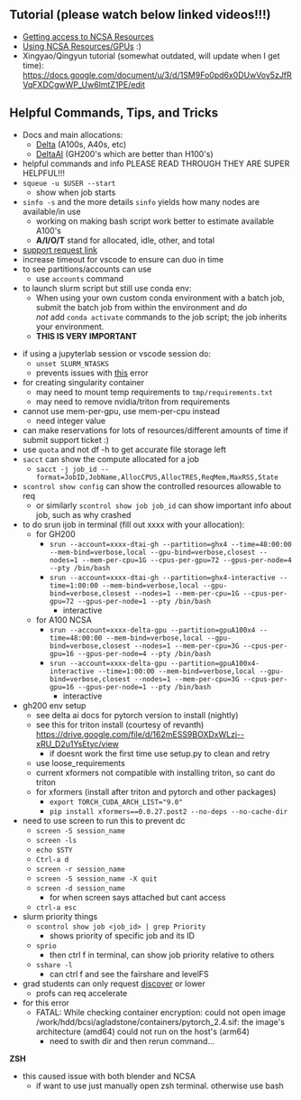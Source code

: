 ## Tutorial (please watch below linked videos!!!)
* [Getting access to NCSA Resources](https://youtu.be/MSqiGmOxjJA)
* [Using NCSA Resources/GPUs](https://youtu.be/SnW_wO9H8K8) :)
* Xingyao/Qingyun tutorial (somewhat outdated, will update when I get time): https://docs.google.com/document/u/3/d/1SM9Fo0pd6x0DUwVoy5zJfRVqFXDCgwWP_Uw6lmtZ1PE/edit

## Helpful Commands, Tips, and Tricks
* Docs and main allocations:
	* [Delta](https://docs.ncsa.illinois.edu/systems/delta/en/latest/quick_start.html) (A100s, A40s, etc)
	* [DeltaAI](https://docs.ncsa.illinois.edu/systems/deltaai/en/latest/index.html) (GH200's which are better than H100's)
* helpful commands and info PLEASE READ THROUGH THEY ARE SUPER HELPFUL!!!
* `squeue -u $USER --start`
	* show when job starts
* `sinfo -s`  and the more details `sinfo` yields how many nodes are available/in use
	* working on making bash script work better to estimate available A100's
	* **A/I/O/T** stand for allocated, idle, other, and total
* [support request link](https://jira.ncsa.illinois.edu/servicedesk/customer/portal/2/create/47) 
* increase timeout for vscode to ensure can duo in time
* to see partitions/accounts can use
	* use `accounts` command
* to launch slurm script but still use conda env:
	* When using your own custom conda environment with a batch job, submit the batch job from within the environment and _do not_ add `conda activate` commands to the job script; the job inherits your environment.
	* **THIS IS VERY IMPORTANT**
- if using a jupyterlab session or vscode session do:
	- `unset SLURM_NTASKS`
	- prevents issues with [this](https://www.google.com/search?q=ytorch+lightning+RuntimeError%3A+You+set+%60--ntasks%3D48%60+in+your+SLURM+bash+script&rlz=1C5CHFA_enUS1125US1125&oq=ytorch+lightning+RuntimeError%3A+You+set+%60--ntasks%3D48%60+in+your+SLURM+bash+script&gs_lcrp=EgZjaHJvbWUyBggAEEUYOdIBBzIzNmowajeoAgCwAgA&sourceid=chrome&ie=UTF-8) error
- for creating singularity container
	- may need to mount temp requirements to `tmp/requirements.txt`
	- may need to remove nvidia/triton from requirements
- cannot use mem-per-gpu, use mem-per-cpu instead
	- need integer value 
- can make reservations for lots of resources/different amounts of time if submit support ticket :)
- use `quota` and not df -h to get accurate file storage left
- `sacct` can show the compute allocated for a job
	- `sacct -j job_id --format=JobID,JobName,AllocCPUS,AllocTRES,ReqMem,MaxRSS,State`
- `scontrol show config` can show the controlled resources allowable to req
	- or similarly `scontrol show job job_id` can show important info about job, such as why crashed
- to do srun ijob in terminal (fill out xxxx with your allocation):
	- for GH200
		- `srun --account=xxxx-dtai-gh --partition=ghx4 --time=48:00:00 --mem-bind=verbose,local --gpu-bind=verbose,closest --nodes=1 --mem-per-cpu=1G --cpus-per-gpu=72 --gpus-per-node=4 --pty /bin/bash`
		- `srun --account=xxxx-dtai-gh --partition=ghx4-interactive --time=1:00:00 --mem-bind=verbose,local --gpu-bind=verbose,closest --nodes=1 --mem-per-cpu=1G --cpus-per-gpu=72 --gpus-per-node=1 --pty /bin/bash`
			- interactive
	- for A100 NCSA
		- `srun --account=xxxx-delta-gpu --partition=gpuA100x4 --time=48:00:00 --mem-bind=verbose,local --gpu-bind=verbose,closest --nodes=1 --mem-per-cpu=3G --cpus-per-gpu=16 --gpus-per-node=4 --pty /bin/bash`
		- `srun --account=xxxx-delta-gpu --partition=gpuA100x4-interactive --time=1:00:00 --mem-bind=verbose,local --gpu-bind=verbose,closest --nodes=1 --mem-per-cpu=3G --cpus-per-gpu=16 --gpus-per-node=1 --pty /bin/bash`
			- interactive
- gh200 env setup
	- see delta ai docs for pytorch version to install (nightly)
	- see this for triton install (courtesy of revanth) https://drive.google.com/file/d/162mESS9BOXDxWLzj--xRU_D2u1YsEtyc/view
		- if doesnt work the first time use setup.py to clean and retry
	- use loose_requirements
	- current xformers not compatible with installing triton, so cant do triton
	- for xformers (install after triton and pytorch and other packages)
		- `export TORCH_CUDA_ARCH_LIST="9.0"`
		- `pip install xformers==0.0.27.post2 --no-deps --no-cache-dir`
- need to use screen to run this to prevent dc
	- `screen -S session_name`
	- `screen -ls`
	- `echo $STY`
	- `Ctrl-a d`
	- `screen -r session_name`
	- `screen -S session_name -X quit`
	- `screen -d session_name`
		- for when screen says attached but cant access
	- `ctrl-a esc`
- slurm priority things
	- `scontrol show job <job_id> | grep Priority`
		- shows priority of specific job and its ID
	- `sprio`
		- then ctrl f in terminal, can show job priority relative to others
	- `sshare -l`
		- can ctrl f and see the fairshare and levelFS
- grad students can only request [discover](https://allocations.access-ci.org/project-types) or lower
	- profs can req accelerate
- for this error
	- FATAL:   While checking container encryption: could not open image /work/hdd/bcsi/agladstone/containers/pytorch_2.4.sif: the image's architecture (amd64) could not run on the host's (arm64)
		- need to swith dir and then rerun command...
    
**ZSH**
* this caused issue with both blender and NCSA
	* if want to use just manually open zsh terminal. otherwise use bash

